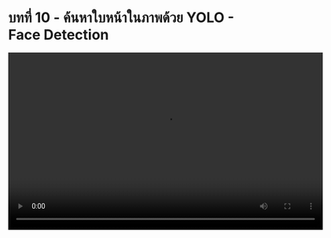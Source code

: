 # บทที่ 10 - ค้นหาใบหน้าในภาพด้วย YOLO - Face Detection

<video width="640" height="360" controls>
  <source :src="$withBase('/lessons/ep10.mp4')" type="video/mp4">
  Your browser does not support the video tag.
</video>
